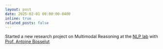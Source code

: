 ```yaml
---
layout: post
date: 2025-02-01 00:00:00-0400
inline: true
related_posts: false
---
```


Started a new research project on Multimodal Reasoning at the <a href="https://nlp.epfl.ch/">NLP lab</a> with <a href="https://atcbosselut.github.io/">Prof. Antoine Bosselut</a>
